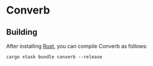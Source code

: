 # Converb

## Building

After installing [Rust](https://rustup.rs/), you can compile Converb as follows:

```shell
cargo xtask bundle converb --release
```
